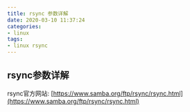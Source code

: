 ```yaml
---
title: rsync 参数详解
date: 2020-03-10 11:37:24
categories:
- linux
tags:
- linux rsync
---
```


## rsync参数详解
rsync官方网站: [https://www.samba.org/ftp/rsync/rsync.html](https://www.samba.org/ftp/rsync/rsync.html)

<style type="text/css">
table th td:first {
    min-width:150px;
}
<style>

| 参数 | 说明|
|:-----| :---- |
| -v, --verbose | 显示rsync过程中详细信息。可以使用"-vvvv"获取更详细信息。|
| -P,--partial --progress | 显示文件传输的进度信息。(实际上"-P"="--partial --progress"，其中的"--progress"才是显示进度信息的)。| 
| -q, --quiet | 精简输出模式 | 
| -c, --checksum | 打开校验开关，强制对文件传输进行校验 | 
| -a, --archive | 归档模式，表示以递归方式传输文件，并保持所有文件属性，等于-rlptgoD | 
| -r, --recursive |  对子目录以递归模式处理| 
-R, --relative | 使用相对路径信息| 
-b, --backup | 创建备份，也就是对于目的已经存在有同样的文件名时，将老的文件重新命名为~filename。可以使用--suffix选项来指定不同的备份文件前缀。| 
| --backup-dir | 将备份文件(如~filename)存放在在目录下。| 
| -suffix=SUFFIX | 定义备份文件前缀| | 
| -u, --update | 仅仅进行更新，也就是跳过所有已经存在于DST，并且文件时间晚于要备份的文件。(不覆盖更新的文件)| 
| -l, --links | 保留软链结| 
| -L, --copy-links | 想对待常规文件一样处理软链结| 
| --copy-unsafe-links | 仅仅拷贝指向SRC路径目录树以外的链结| 
| --safe-links | 忽略指向SRC路径目录树以外的链结| 
| -H, --hard-links | 保留硬链结| 
| -p, --perms | 保持文件权限| 
| -o, --owner | 保持文件属主信息| 
| -g, --group | 保持文件属组信息| 
| -D, --devices | 保持设备文件信息| 
| -t, --times | 保持文件时间信息| 
| -S, --sparse | 对稀疏文件进行特殊处理以节省DST的空间| 
| -n, --dry-run | 仅测试传输，而不实际传输。常和"-vvvv"配合使用来查看rsync是如何工作的| 
| -W, --whole-file rsync| 将不再使用增量传输，而是全量传输。在网络带宽高于磁盘带宽时，该选项比增量传输更高效。| 
| -x, --one-file-system  | 不要跨越文件系统边界 |
| -B, --block-size=SIZE  | 检验算法使用的块尺寸，默认是700字节 |
| -e, --rsh=COMMAND  | 指定使用rsh、ssh方式进行数据同步 |
| --rsync-path=PATH  | 指定远程服务器上的rsync命令所在路径信息 |
| -C, --cvs-exclude |  使用和CVS一样的方法自动忽略文件，用来排除那些不希望传输的文件 |
| --existing  | 仅仅更新那些已经存在于DST的文件，而不备份那些新创建的文件 |
| --delete  | 删除那些DST中SRC没有的文件 |
| --delete-excluded  | 同样删除接收端那些被该选项指定排除的文件 |
| --delete-after  | 传输结束以后再删除 |
| --ignore-errors  | 及时出现IO错误也进行删除 |
| --max-delete=NUM  | 最多删除NUM个文件 |
| --partial  | 保留那些因故没有完全传输的文件，以是加快随后的再次传输 |
| --force  | 强制删除目录，即使不为空 |
| --numeric-ids  | 不将数字的用户和组ID匹配为用户名和组名 |
| --timeout=TIME  | IP超时时间，单位为秒 |
| -I, --ignore-times  | 不跳过那些有同样的时间和长度的文件 |
| --size-only  | 当决定是否要备份文件时，仅仅察看文件大小而不考虑文件时间 |
| --modify-window=NUM  | 决定文件是否时间相同时使用的时间戳窗口，默认为0 |
| -T --temp-dir=DIR  | 在DIR中创建临时文件 |
| --compare-dest=DIR  | 同样比较DIR中的文件来决定是否需要备份 |
| -P 等同于 --partial |
| --progress 显示备份过程 |
| -z, --compress  | 对备份的文件在传输时进行压缩处理 |
| --exclude=PATTERN  | 指定排除不需要传输的文件模式 |
| --include=PATTERN  | 指定不排除而需要传输的文件模式 |
| --exclude-from=FILE  | 排除FILE中指定模式的文件 |
| --include-from=FILE  | 不排除FILE指定模式匹配的文件 |
| --version  | 打印版本信息 |
| --address  | 绑定到特定的地址 |
| --config=FILE  | 指定其他的配置文件，不使用默认的rsyncd.conf文件
| --port=PORT  | 指定其他的rsync服务端口,默认为873端口 |
| --blocking-io  | 对远程shell使用阻塞IO |
| -stats  | 给出某些文件的传输状态 |
| --progress  | 在传输时现实传输过程 |
| --log-format=formAT  | 指定日志文件格式 |
| --password-file=FILE  | daemon模式时的密码文件，可以从中读取密码实现非交互式。注意，这不是远程shell认证的密码，而是rsync模块认证的密码。 |
| --bwlimit=KBPS  | 限制I/O带宽，KBytes per second |
| -h, --help  | 显示帮助信息 | 